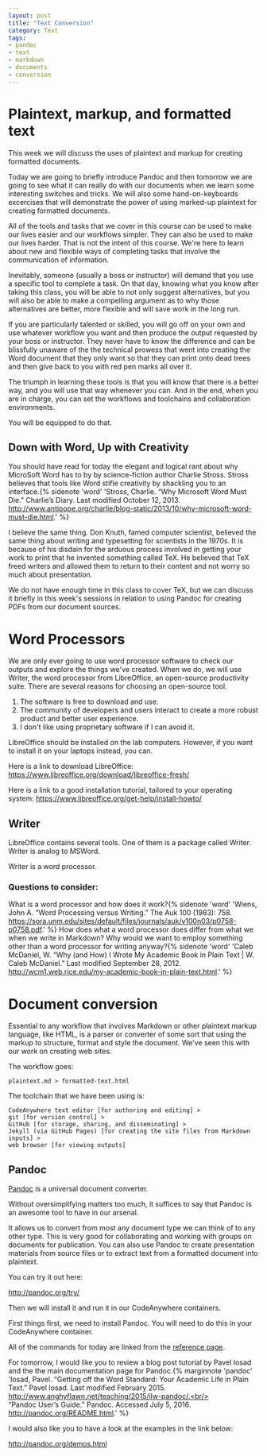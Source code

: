 ```yaml
---
layout: post
title: "Text Conversion"
category: Text  
tags: 
- pandoc
- text
- markdown
- documents
- conversion
---
```


# Plaintext, markup, and formatted text

This week we will discuss the uses of plaintext and markup for creating formatted documents. 

Today we are going to briefly introduce Pandoc and then tomorrow we are going to see what it can really do with our documents when we learn some interesting switches and tricks. We will also some hand-on-keyboards excercises that will demonstrate the power of using marked-up plaintext for creating formatted documents. 
<excerpt/>

All of the tools and tasks that we cover in this course can be used to make our lives easier and our workflows simpler. 
They can also be used to make our lives harder. 
That is not the intent of this course. 
We're here to learn about new and flexible ways of completing tasks that involve the communication of information. 

Inevitably, someone (usually a boss or instructor) will demand that you use a specific tool to complete a task. 
On that day, knowing what you know after taking this class, you will be able to not only suggest alternatives, but you will also be able to make a compelling argument as to why those alternatives are better, more flexible and will save work in the long run. 

If you are particularly talented or skilled, you will go off on your own and use whatever workflow you want and then produce the output requested by your boss or instructor. 
They never have to know the difference and can be blissfully unaware of the the technical prowess that went into creating the Word document that they only want so that they can print onto dead trees and then give back to you with red pen marks all over it. 

The triumph in learning these tools is that you will know that there is a better way, and you will use that way whenever you can. 
And in the end, when you are in charge, you can set the workflows and toolchains and collaboration environments. 

You will be equipped to do that. 

## Down with Word, Up with Creativity

You should have read for today the elegant and logical rant about why MicroSoft Word has to by by science-fiction author Charlie Stross.
Stross believes that tools like Word stifle creativity by shackling you to an interface.{% sidenote 'word' 'Stross, Charlie. “Why Microsoft Word Must Die.” Charlie’s Diary. Last modified October 12, 2013. http://www.antipope.org/charlie/blog-static/2013/10/why-microsoft-word-must-die.html.' %}

I believe the same thing. 
Don Knuth, famed computer scientist, believed the same thing about writing and typesetting for scientists in the 1970s. 
It is because of his disdain for the arduous process involved in getting your work to print that he invented something called TeX. 
He believed that TeX freed writers and allowed them to return to their content and not worry so much about presentation. 

We do not have enough time in this class to cover TeX, but we can discuss it briefly in this week's sessions in relation to using Pandoc for creating PDFs from our document sources. 

# Word Processors

We are only ever going to use word processor software to check our outputs and explore the things we've created. 
When we do, we will use Writer, the word processor from LibreOffice, an open-source productivity suite. 
There are several reasons for choosing an open-source tool. 

1. The software is free to download and use. 
2. The community of developers and users interact to create a more robust product and better user experience.
3. I don't like using proprietary software if I can avoid it. 

LibreOffice should be installed on the lab computers. 
However, if you want to install it on your laptops instead, you can. 

Here is a link to download LibreOffice: https://www.libreoffice.org/download/libreoffice-fresh/

Here is a link to a good installation tutorial, tailored to your operating system: https://www.libreoffice.org/get-help/install-howto/

## Writer

LibreOffice contains several tools. 
One of them is a package called Writer. 
Writer is analog to MSWord. 

Writer is a word processor. 

### Questions to consider: 

What is a word processor and how does it work?{% sidenote 'word' 'Wiens, John A. “Word Processing versus Writing.” The Auk 100 (1983): 758. https://sora.unm.edu/sites/default/files/journals/auk/v100n03/p0758-p0758.pdf.' %}
How does what a word processor does differ from what we when we write in Markdown?
Why would we want to employ something other than a word processor for writing anyway?{% sidenote 'word' 'Caleb McDaniel, W. “Why (and How) I Wrote My Academic Book in Plain Text | W. Caleb McDaniel.” Last modified September 28, 2012. http://wcm1.web.rice.edu/my-academic-book-in-plain-text.html.' %} 

# Document conversion

Essential to any workflow that involves Markdown or other plaintext markup language, like HTML, is a parser or converter of some sort that using the markup to structure, format and style the document. 
We've seen this with our work on creating web sites. 

The workflow goes: 

`plaintext.md > formatted-text.html`

The toolchain that we have been using is:

```
CodeAnywhere text editor [for authoring and editing] > 
git [for version control] >
GitHub [for storage, sharing, and disseminating] >
Jekyll (via GitHub Pages) [for creating the site files from Markdown inputs] > 
web browser [for viewing outputs]
```

## Pandoc

[Pandoc](http://pandoc.org/) is a universal document converter. 

Without oversimplifying matters too much, it suffices to say that Pandoc is an awesome tool to have in our arsenal. 

It allows us to convert from most any document type we can think of to any other type. 
This is very good for collaborating and working with groups on documents for publication. 
You can also use Pandoc to create presentation materials from source files or to extract text from a formatted document into plaintext. 

You can try it out here: 

http://pandoc.org/try/

Then we will install it and run it in our CodeAnywhere containers. 

First things first, we need to install Pandoc. 
You will need to do this in your CodeAnywhere container.

All of the commands for today are linked from the [reference page](/refsheets/pandoc-ref.md).

For tomorrow, I would like you to review a blog post tutorial by Pavel Iosad and the the main documentation page for Pandoc.{% marginnote 'pandoc' 'Iosad, Pavel. “Getting off the Word Standard: Your Academic Life in Plain Text.” Pavel Iosad. Last modified February 2015. http://www.anghyflawn.net/teaching/2015/ilw-pandoc/.<br/><br/>“Pandoc User’s Guide.” Pandoc. Accessed July 5, 2016. http://pandoc.org/README.html.' %}

I would also like you to have a look at the examples in the link below:

http://pandoc.org/demos.html